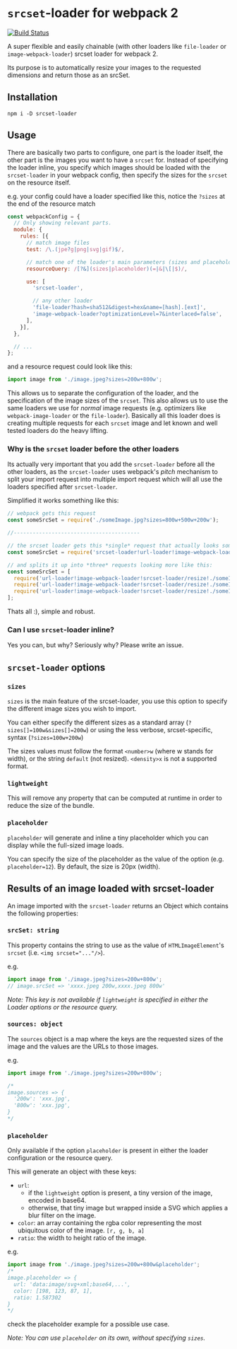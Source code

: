 # `srcset`-loader for webpack 2
[![Build Status](https://travis-ci.org/timse/srcset-loader.svg?branch=master)](https://travis-ci.org/timse/srcset-loader)

A super flexible and easily chainable (with other loaders like `file-loader` or `image-webpack-loader`) srcset loader for webpack 2.

Its purpose is to automatically resize your images to the requested dimension*s* and return those as an srcSet.

## Installation

`npm i -D srcset-loader`

## Usage

There are basically two parts to configure, one part is the loader itself, the other part is the images you want to have a `srcset` for.
Instead of specifying the loader inline, you specify which images should be loaded with the `srcset-loader` in your webpack config,
then specify the sizes for the `srcset` on the resource itself.

e.g. your config could have a loader specified like this, notice the `?sizes` at the end of the resource match

```javascript
const webpackConfig = {
  // Only showing relevant parts.
  module: {
    rules: [{
      // match image files
      test: /\.(jpe?g|png|svg|gif)$/,

      // match one of the loader's main parameters (sizes and placeholder)
      resourceQuery: /[?&](sizes|placeholder)(=|&|\[|$)/,

      use: [
        'srcset-loader',

        // any other loader
        'file-loader?hash=sha512&digest=hex&name=[hash].[ext]',
        'image-webpack-loader?optimizationLevel=7&interlaced=false',
      ],
    }],
  },

  // ...
};
```

and a resource request could look like this:

```javascript
import image from './image.jpeg?sizes=200w+800w';
```

This allows us to separate the configuration of the loader, and the specification of the image sizes of the `srcset`.
This also allows us to use the same loaders we use for *normal* image requests (e.g. optimizers like `webpack-image-loader` or the `file-loader`).
Basically all this loader does is creating multiple requests for each `srcset` image and let known and well tested loaders do the heavy lifting.

### Why is the `srcset` loader before the other loaders

Its actually very important that you add the `srcset-loader` before all the other loaders, as the `srcset-loader` uses
webpack's *pitch* mechanism to split your import request into multiple import request which will all use the loaders
specified after `srcset-loader`.

Simplified it works something like this:

```javascript
// webpack gets this request
const someSrcSet = require('./someImage.jpg?sizes=800w+500w+200w');

//----------------------------------------

// the srcset loader gets this *single* request that actually looks something like this:
const someSrcSet = require('srcset-loader!url-loader!image-webpack-loader!./someImage.jpg?sizes=800w+500w+200w');

// and splits it up into *three* requests looking more like this:
const someSrcSet = [
  require('url-loader!image-webpack-loader!srcset-loader/resize!./someImage.jpg?size=800'),
  require('url-loader!image-webpack-loader!srcset-loader/resize!./someImage.jpg?size=500'),
  require('url-loader!image-webpack-loader!srcset-loader/resize!./someImage.jpg?size=200'),
];
```

Thats all :), simple and robust.

### Can I use `srcset`-loader inline?
Yes you can, but why? Seriously why? Please write an issue.

## `srcset-loader` options

### `sizes`

`sizes` is the main feature of the srcset-loader, you use this option to specify the different image sizes you wish to import.

You can either specify the different sizes as a standard array (`?sizes[]=100w&sizes[]=200w`) or using the less verbose, srcset-specific, syntax (`?sizes=100w+200w`)

The sizes values must follow the format `<number>w` (where w stands for width), or the string `default` (not resized). `<density>x` is not a supported format.

### `lightweight`

This will remove any property that can be computed at runtime in order to reduce the size of the bundle.

### `placeholder`

`placeholder` will generate and inline a tiny placeholder which you can display while the full-sized image loads.

You can specify the size of the placeholder as the value of the option (e.g. `placeholder=12`). By default, the size is 20px (width).

## Results of an image loaded with srcset-loader

An image imported with the `srcset-loader` returns an Object which contains the following properties:

### `srcSet: string`

This property contains the string to use as the value of `HTMLImageElement`'s `srcset` (i.e. `<img srcset="..."/>`).

e.g.

```javascript
import image from './image.jpeg?sizes=200w+800w';
// image.srcSet => 'xxxx.jpeg 200w,xxxx.jpeg 800w'
```

*Note: This key is not available if `lightweight` is specified in either the Loader options or the resource query.*

### `sources: object`

The `sources` object is a map where the keys are the requested sizes of the image and the values are the URLs to those images.

e.g.

```javascript
import image from './image.jpeg?sizes=200w+800w';

/*
image.sources => {
  '200w': 'xxx.jpg',
  '800w': 'xxx.jpg',
}
*/
```

### `placeholder`

Only available if the option `placeholder` is present in either the loader configuration or the resource query.

This will generate an object with these keys:
 - `url`:
    - if the `lightweight` option is present, a tiny version of the image, encoded in base64.
    - otherwise, that tiny image but wrapped inside a SVG which applies a blur filter on the image.
 - `color`: an array containing the rgba color representing the most ubiquitous color of the image. `[r, g, b, a]`
 - `ratio`: the width to height ratio of the image.

e.g.

```js
import image from './image.jpeg?sizes=200w+800w&placeholder';
/*
image.placeholder => {
  url: 'data:image/svg+xml;base64,...',
  color: [198, 123, 87, 1],
  ratio: 1.587302
}
*/
```

check the placeholder example for a possible use case.

*Note: You can use `placeholder` on its own, without specifying `sizes`.*
